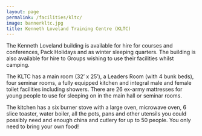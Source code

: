 ```yaml
---
layout: page
permalink: /facilities/kltc/
image: bannerkltc.jpg
title: Kenneth Loveland Training Centre (KLTC)
---
```


The Kenneth Loveland building is available for hire for courses and conferences, Pack Holidays and as winter sleeping quarters. The building is also available for hire to Groups wishing to use their facilities whilst camping.

The KLTC has a main room (32’ x 25’), a Leaders Room (with 4 bunk beds), four seminar rooms, a fully equipped kitchen and integral male and female toilet facilities including showers. There are 26 ex-army mattresses for young people to use for sleeping on in the main hall or seminar rooms.

The kitchen has a six burner stove with a large oven, microwave oven, 6 slice toaster, water boiler, all the pots, pans and other utensils you could possibly need and enough china and cutlery for up to 50 people. You only need to bring your own food!

<insert plan>
